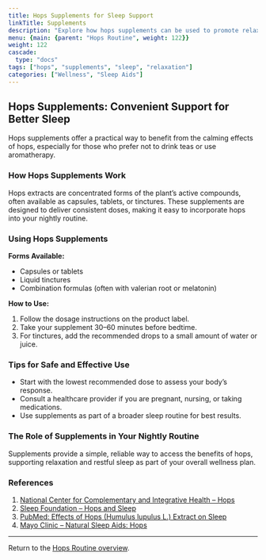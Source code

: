 ```yaml
---
title: Hops Supplements for Sleep Support
linkTitle: Supplements
description: "Explore how hops supplements can be used to promote relaxation and improve sleep quality."
menu: {main: {parent: "Hops Routine", weight: 122}}
weight: 122
cascade: 
  type: "docs"
tags: ["hops", "supplements", "sleep", "relaxation"]
categories: ["Wellness", "Sleep Aids"]
---
```


## Hops Supplements: Convenient Support for Better Sleep

Hops supplements offer a practical way to benefit from the calming effects of hops, especially for those who prefer not to drink teas or use aromatherapy.

### How Hops Supplements Work

Hops extracts are concentrated forms of the plant’s active compounds, often available as capsules, tablets, or tinctures. These supplements are designed to deliver consistent doses, making it easy to incorporate hops into your nightly routine.

### Using Hops Supplements

**Forms Available:**
- Capsules or tablets
- Liquid tinctures
- Combination formulas (often with valerian root or melatonin)

**How to Use:**
1. Follow the dosage instructions on the product label.
2. Take your supplement 30–60 minutes before bedtime.
3. For tinctures, add the recommended drops to a small amount of water or juice.

### Tips for Safe and Effective Use

- Start with the lowest recommended dose to assess your body’s response.
- Consult a healthcare provider if you are pregnant, nursing, or taking medications.
- Use supplements as part of a broader sleep routine for best results.

### The Role of Supplements in Your Nightly Routine

Supplements provide a simple, reliable way to access the benefits of hops, supporting relaxation and restful sleep as part of your overall wellness plan.

### References

1. [National Center for Complementary and Integrative Health – Hops](https://www.nccih.nih.gov/health/hops)
2. [Sleep Foundation – Hops and Sleep](https://www.sleepfoundation.org/sleep-aids/hops)
3. [PubMed: Effects of Hops (Humulus lupulus L.) Extract on Sleep](https://pubmed.ncbi.nlm.nih.gov/19500096/)
4. [Mayo Clinic – Natural Sleep Aids: Hops](https://www.mayoclinic.org/healthy-lifestyle/adult-health/expert-answers/herbal-sleep-aids/faq-20057954)

---

Return to the [Hops Routine overview](../_index.md).